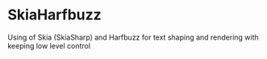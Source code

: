 # SkiaHarfbuzz
Using of Skia (SkiaSharp) and Harfbuzz for text shaping and rendering with keeping low level control

